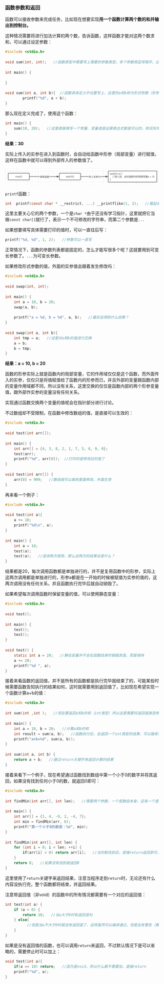 ### 函数参数和返回

函数可以接收参数来完成任务，比如现在想要实现**用一个函数计算两个数的和并输出到控制台。**

这种情况需要将进行加法计算的两个数，告诉函数，这样函数才能对这两个数求和，可以通过设定参数：

```c
#include <stdio.h>

void sum(int, int);   //函数原型中需要写上需要的参数类型，多个参数用逗号隔开，比如这里需要的就是两个int类型的参数

int main() {

}

void sum(int a, int b){  //函数具体定义中也要写上，这里的a和b称为形式参数（形参），等价于函数中的局部变量，作用域仅限此函数
		printf("%d", a + b);
}
```

那么现在定义完成了，使用这个函数：

```c
int main() {
    sum(10, 20);   //这里直接填写一个常量、变量或是运算表达式都是可以的，称实际传入的值为实际参数（实参）
}
```

**结果：30**

实际上传入的实参在进入到函数时，会自动给函数中形参（局部变量）进行赋值，这样在函数中就可以得到外部传入的参数值了。

![](./img/img_12.png)

`printf`函数：

```c
int  printf(const char * __restrict, ...) __printflike(1, 2);   //看起来比较高级
```

这里主要关心它的两个参数，一个是`char *`由于还没有学习指针，这里就把它当做`const char[]`就行了，表示一个不可修改的字符串，而第二个参数是`...`

如果想要填写具体需要打印的值时，可以一直往后写：

```c
printf("%d, %d", 1, 2);   //参数可以一直写
```

正常情况下，函数的参数列表都是固定的，怎么才能写很多个呢？这就要用到可变长参数了。`...`为可变长参数。

如果修改形式参数的值，外面的实参值会跟着发生修改吗：

```c
#include <stdio.h>

void swap(int, int);

int main() {
    int a = 10, b = 20;
    swap(a, b);

    printf("a = %d, b = %d", a, b);   //最后会得到什么结果？
}

void swap(int a, int b){
    int tmp = a;   //这里对a和b的值进行交换
    a = b;
    b = tmp;
}
```

**结果：a = 10, b = 20**

函数的形参实际上就是函数内的局部变量，它的作用域仅仅是这个函数，而外面传入的实参，仅仅只是将值赋值给了函数内的形参而已，并且外部的变量跟函数内部的变量作用域都不同，所以没有关系，这里交换的仅仅是函数内部的两个形参变量值，跟外部作实参的变量没有任何关系。

实现通过函数交换两个变量的值呢会在指针部分进行讨论。

不过数组却不受限制，在函数中修改数组的值，是直接可以生效的：

```c
#include <stdio.h>

void test(int arr[]);

int main() {
    int arr[] = {4, 3, 8, 2, 1, 7, 5, 6, 9, 0};
    test(arr);
    printf("%d", arr[0]);  //打印的是修改后的值了
}

void test(int arr[]) {
    arr[0] = 999;   //数组就可以做到里面修改，外面生效
}
```

再来看一个例子：

```c
#include <stdio.h>

void test(int a){
    a += 10;
    printf("%d\n", a);
}

int main() {
    int a = 10;
    test(a);
    test(a);   //连续两次调用，那么这两次的结果会是什么？
}
```

结果都是20，每次调用函数都是单独进行的，并不是复用函数中的形参，实际上这两次调用都是单独进行的，形参a都是在一开始的时候被赋值为实参的值的，这两次调用没有任何关系，并且函数执行完毕后就自动销毁了。

如果希望每次调用函数时保留变量的值，可以使用静态变量：

```c
#include <stdio.h>

void test();

int main() {
    test();
    test();
}

void test() {
    static int a = 20;   //静态变量并不会在函数结束时销毁其值，而是保持
    a += 20;
    printf("%d ", a);
}
```

接着来看函数的返回值，并不是所有的函数都是执行完毕就结束了的，可能某些时候需要函数告知执行的结果如何，这时就需要用到返回值了，比如现在希望实现一个函数计算a+b的值：

```c
#include <stdio.h>

int sum(int ,int );   //现在要返回a和b的和（int类型）所以这里需要将返回值类型修改为int

int main() {
    int a = 10, b = 20;   //计算a和b的和
  	int result = sum(a, b);   //函数执行后，会返回一个int类型的结果，可以接收它，也可以像下面一样直接打印，当然也可以参与运算等等。
    printf("a+b=%d", sum(a, b));
}

int sum(int a, int b) {
    return a + b;   //通过return关键字来返回计算的结果
}
```

接着来看下一个例子，现在希望通过函数找到数组中第一个小于0的数字并将其返回，如果没有找到任何小于0的数，就返回0即可：

```c
#include <stdio.h>

int findMin(int arr[], int len);   //需要两个参数，一个是数组本身，还有一个是数组的长度

int main() {
    int arr[] = {1, 4, -9, 2, -4, 7};
    int min = findMin(arr, 6);
    printf("第一个小于0的数是：%d", min);
}

int findMin(int arr[], int len) {
    for (int i = 0; i < len; ++i) {
        if(arr[i] < 0) return arr[i];   //当判断找到后，直接return返回即可，这样的话函数会直接返回结果，无论后面还有没有代码没有执行完，整个函数都会直接结束。
    }
    return 0;   //如果没有找到就返回0
}
```

这里使用了`return`关键字来返回结果，注意当程序走到`return`时，无论还有什么内容没执行完，整个函数都将结束，并返回结果。

注意带返回值（非void）的函数中的所有情况都需要有一个对应的返回值：

```c
int test(int a) {
    if (a > 0) {
        return 10;   //当a大于0时有返回语句
    } else{
          //但是当a不大于0时就没有返回值了，这样虽然可以编译通过，但是会有警告（黄标），运行后可能会出现一些无法预知的问题
    }
}
```

如果是没有返回值的函数，也可以调用`return`来返回，不过默认情况下是可以省略的，需要停止时可以加上：

```c
void test(int a){
    if(a == 10) return;   //因为是void，所以什么都不需要加，直接return
    printf("%d", a);
}
```
